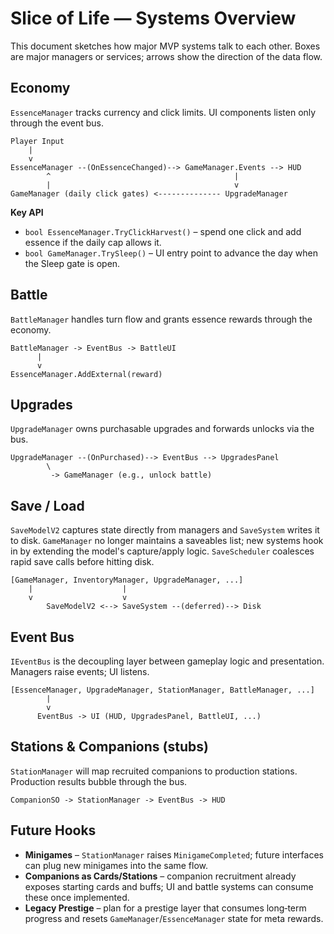 # Slice of Life — Systems Overview

This document sketches how major MVP systems talk to each other.  Boxes are major managers or services; arrows show the direction of the data flow.

## Economy
`EssenceManager` tracks currency and click limits.  UI components listen only through the event bus.

```text
Player Input
    |
    v
EssenceManager --(OnEssenceChanged)--> GameManager.Events --> HUD
        ^                                         |
        |                                         v
GameManager (daily click gates) <-------------- UpgradeManager
```

**Key API**
- `bool EssenceManager.TryClickHarvest()` – spend one click and add essence if the daily cap allows it.
- `bool GameManager.TrySleep()` – UI entry point to advance the day when the Sleep gate is open.

## Battle
`BattleManager` handles turn flow and grants essence rewards through the economy.

```text
BattleManager -> EventBus -> BattleUI
      |
      v
EssenceManager.AddExternal(reward)
```

## Upgrades
`UpgradeManager` owns purchasable upgrades and forwards unlocks via the bus.

```text
UpgradeManager --(OnPurchased)--> EventBus --> UpgradesPanel
        \
         -> GameManager (e.g., unlock battle)
```

## Save / Load
`SaveModelV2` captures state directly from managers and `SaveSystem` writes it to disk.  `GameManager` no longer maintains a saveables list; new systems hook in by extending the model's capture/apply logic.  `SaveScheduler` coalesces rapid save calls before hitting disk.

```text
[GameManager, InventoryManager, UpgradeManager, ...]
    |                    |
    v                    v
        SaveModelV2 <--> SaveSystem --(deferred)--> Disk
```

## Event Bus
`IEventBus` is the decoupling layer between gameplay logic and presentation.  Managers raise events; UI listens.

```text
[EssenceManager, UpgradeManager, StationManager, BattleManager, ...]
        |
        v
      EventBus -> UI (HUD, UpgradesPanel, BattleUI, ...)
```

## Stations & Companions (stubs)
`StationManager` will map recruited companions to production stations.  Production results bubble through the bus.

```text
CompanionSO -> StationManager -> EventBus -> HUD
```

## Future Hooks
- **Minigames** – `StationManager` raises `MinigameCompleted`; future interfaces can plug new minigames into the same flow.
- **Companions as Cards/Stations** – companion recruitment already exposes starting cards and buffs; UI and battle systems can consume these once implemented.
- **Legacy Prestige** – plan for a prestige layer that consumes long‑term progress and resets `GameManager`/`EssenceManager` state for meta rewards.
